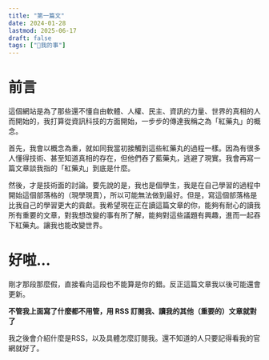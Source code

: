 ```yaml
---
title: "第一篇文"
date: 2024-01-28
lastmod: 2025-06-17
draft: false
tags: ["🐧我的事"]
---
```


# 前言
這個網站是為了那些還不懂自由軟體、人權、民主、資訊的力量、世界的真相的人而開始的，我打算從資訊科技的方面開始，一步步的傳達我稱之為「紅藥丸」的概念。

首先，我會以概念為重，就如同我當初接觸到這些紅藥丸的過程一樣。因為有很多人懂得技術、甚至知道真相的存在，但他們吞了藍藥丸，逃避了現實。我會再寫一篇文章談我指的「紅藥丸」到底是什麼。

然後，才是技術面的討論。要先說的是，我也是個學生，我是在自己學習的過程中開始這個部落格的（現學現賣），所以可能無法做到最好。但是，寫這個部落格是比我自己的學習更大的貢獻。我希望現在正在讀這篇文章的你，能夠有耐心的讀我所有重要的文章，對我想改變的事有所了解，能夠對這些議題有興趣，進而一起吞下紅藥丸。讓我也能改變世界。

# 好啦...
剛才那段那麼假，直接看向這段也不能算是你的錯。反正這篇文章我以後可能還會更新。

**不管我上面寫了什麼都不用管，用 RSS 訂閱我、讀我的其他（重要的）文章就對了**

我之後會介紹什麼是RSS，以及具體怎麼訂閱我。還不知道的人只要記得看我的官網就好了。
